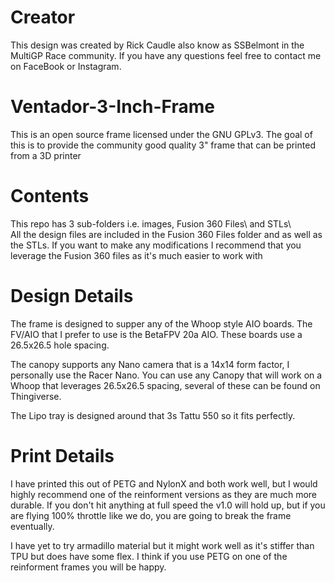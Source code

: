 # Creator
This design was created by Rick Caudle also know as SSBelmont in the MultiGP Race community.  If you have any questions feel free to contact me on FaceBook or Instagram.

# Ventador-3-Inch-Frame
This is an open source frame licensed under the GNU GPLv3.  The goal of this is to provide the community good quality 3" frame that can be printed from a 3D printer

# Contents
This repo has 3 sub-folders i.e. images\, Fusion 360 Files\ and STLs\  
All the design files are included in the Fusion 360 Files folder and as well as the STLs.  If you want to make any modifications I recommend that you leverage the Fusion 360 files as it's much easier to work with

# Design Details
The frame is designed to supper any of the Whoop style AIO boards.  The FV/AIO that I prefer to use is the BetaFPV 20a AIO.  These boards use a 26.5x26.5 hole spacing.

The canopy supports any Nano camera that is a 14x14 form factor, I personally use the Racer Nano.  You can use any Canopy that will work on a Whoop that leverages 26.5x26.5 spacing, several of these can be found on Thingiverse.

The Lipo tray is designed around that 3s Tattu 550 so it fits perfectly.  

# Print Details
I have printed this out of PETG and NylonX and both work well, but I would highly recommend one of the reinforment versions as they are much more durable.  If you don't hit anything at full speed the v1.0 will hold up, but if you are flying 100% throttle like we do, you are going to break the frame eventually.  

I have yet to try armadillo material but it might work well as it's stiffer than TPU but does have some flex.  I think if you use PETG on one of the reinforment frames you will be happy.
